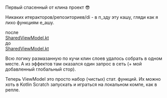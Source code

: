 Первый спасенный от клина проект 😎

Никаких итеракторов/репозиториев/di - в п_зду эту кашу, гляди как я лихо функциям е_ашу.

после<br>
[SharedViewModel.kt](app/src/main/java/com/example/testtask/view/viewmodel/SharedViewModel.kt#L19)<br>
до<br>
[SharedViewModel.kt](https://github.com/KirstenLy/TestTask/blob/master/app/src/main/java/com/example/testtask/view/viewmodel/SharedViewModel.kt#L19)

Всю логику размазанную по кучи клин слоев удалось собрать в одном месте.
А из эффектов там оказался один запрос в сеть (+ мой добавленный глобальный стор).

Теперь ViewModel это просто набор (чистых) стат. функций.
Их можно хоть в Kotlin Scratch запускать и играться на локальном компе, как в репле.
